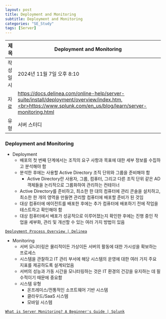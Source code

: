 ```yaml
---
layout: post
title: Deployment and Monitoring
subtitle: Deployment and Monitoring
categories: "SE_Study"
tags: [Server]
---
```


| 제목 | Deployment and Monitoring |
|--|--|
| 작성일시 | 2024년 11월 7일 오후 8:10 |
| 자료 | https://docs.delinea.com/online-help/server-suite/install/deployment/overview/index.htm,<br>https://www.splunk.com/en_us/blog/learn/server-monitoring.html |
| 유형 | 서버 스터디 |

### Deployment and Monitoring

- Deployment
    - 배포의 첫 번째 단계에서는 조직의 요구 사항과 목표에 대한 세부 정보를 수집하고 분석해야 함
    - 분석한 후에는 사용할  Active Directory 조직 단위와 그룹을 준비해야 함
        - Active Directory란 사용자, 그룹, 컴퓨터, 그리고 다른 조직 단위 같은 AD 객체들을 논리적으로 그룹화하여 관리하는 컨테이너
    - Active Directory를 준비하고, 최소한 한 대의 컴퓨터에 관리 콘솔을 설치하고, 최소한 한 개의 영역을 만들면 관리할 컴퓨터에 배포할 준비가 된 것임
    - 대상 컴퓨터에 에이전트를 배포한 후에는 추가 컴퓨터에 배포하기 전에 작업을 테스트하고 확인해야 함
    - 대상 컴퓨터에서 배포가 성공적으로 이루어졌는지 확인한 후에는 진행 중인 작업을 세부화, 관리 및 개선할 수 있는 여러 가지 방법이 있음

[`Deployment Process Overview | Delinea`](https://docs.delinea.com/online-help/server-suite/install/deployment/overview/index.htm)

- Monitoring
    - 서버 모니터링은 물리적이든 가상이든 서버의 활동에 대한 가시성을 확보하는 프로세스
    - 시스템을 관찰하고 IT 관리 부서에 해당 시스템의 운영에 대한 여러 가지 주요 지표를 제공하도록 설계되었음
    - 서버의 성능과 가동 시간을 모니터링하는 것은 IT 환경의 건강을 유지하는 데 필수적이기 때문에 중요함
    - 시스템 유형
        - 온프레미스/전통적인 소프트웨어 기반 시스템
        - 클라우드/SaaS 시스템
        - 모바일 시스템

[`What is Server Monitoring? A Beginner's Guide | Splunk`](https://www.splunk.com/en_us/blog/learn/server-monitoring.html)